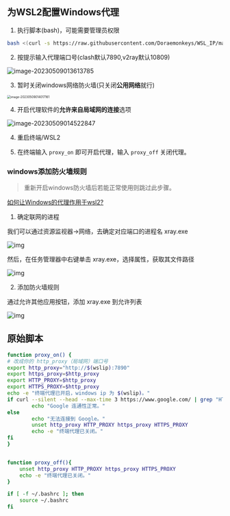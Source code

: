 ## 为WSL2配置Windows代理

1. 执行脚本(bash)，可能需要管理员权限

```bash
bash <(curl -s https://raw.githubusercontent.com/Doraemonkeys/WSL_IP/master/install.sh)
```

2. 按提示输入代理端口号(clash默认7890,v2ray默认10809)

![image-20230509013613785](E:/Doraemon/Pictures/Typora/2023002/image-20230509013613785.png)

3. 暂时关闭windows网络防火墙(只关闭**公用网络**就行)

<img src="E:/Doraemon/Pictures/Typora/2023002/image-20230509014017161.png" alt="image-20230509014017161" style="zoom: 50%;" />

4. 开启代理软件的**允许来自局域网的连接**选项

![image-20230509014522847](E:/Doraemon/Pictures/Typora/2023002/image-20230509014522847.png)

4. 重启终端/WSL2



5. 在终端输入 `proxy_on` 即可开启代理，输入 `proxy_off` 关闭代理。



### windows添加防火墙规则

> 重新开启windows防火墙后若能正常使用则跳过此步骤。

[如何让Windows的代理作用于wsl2?](https://www.zhihu.com/question/435906813/answer/2845515380)



1. 确定联网的进程

我们可以通过资源监视器->网络，去确定对应端口的进程名 xray.exe

![img](E:/Doraemon/Pictures/Typora/2023002/v2-0bae1731994d773cbef8ebed7105c9c8_720w.png)

然后，在任务管理器中右键单击 xray.exe，选择属性，获取其文件路径

![img](E:/Doraemon/Pictures/Typora/2023002/v2-73e91d5af651f0ce9ec156ddab752100_720w.png)

2. 添加防火墙规则

通过允许其他应用按钮，添加 xray.exe 到允许列表

![img](E:/Doraemon/Pictures/Typora/2023002/v2-61386e3ac28495e31432aabd010aed56_720w.png)



## 原始脚本

```bash
function proxy_on() {
# 改成你的 http_proxy（局域网）端口号
export http_proxy="http://$(wslip):7890"
export https_proxy=$http_proxy
export HTTP_PROXY=$http_proxy
export HTTPS_PROXY=$http_proxy
echo -e "终端代理已开启，windows ip 为 $(wslip)。"
if curl --silent --head --max-time 3 https://www.google.com/ | grep "HTTP.*200" > /dev/null; then
        echo "Google 连通性正常。"
else
        echo "无法连接到 Google。"
        unset http_proxy HTTP_PROXY https_proxy HTTPS_PROXY
        echo -e "终端代理已关闭。"
fi
}


function proxy_off(){
    unset http_proxy HTTP_PROXY https_proxy HTTPS_PROXY
    echo -e "终端代理已关闭。"
}

if [ -f ~/.bashrc ]; then
    source ~/.bashrc
fi
```

